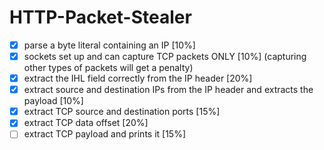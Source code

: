 # HTTP-Packet-Stealer
- [x] parse a byte literal containing an IP [10%]
- [x] sockets set up and can capture TCP packets ONLY [10%] (capturing other types of packets will get a penalty)
- [x] extract the IHL field correctly from the IP header [20%]
- [x] extract source and destination IPs from the IP header and extracts the payload [10%]
- [x] extract TCP source and destination ports [15%]
- [x] extract TCP data offset [20%]
- [ ] extract TCP payload and prints it [15%]
